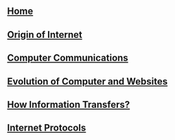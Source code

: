 ## [Home](Index.md)
## [Origin of Internet](/Content/Origin_History_of_Internet.md)
## [Computer Communications](/Content/WhatIsComputerCommunications.md)
## [Evolution of Computer and Websites](/Content/EvolutionOfWebsites.md)
## [How Information Transfers?](/Content/How_Information_Transfers.md)
## [Internet Protocols](/Content/InternetProtocols)
